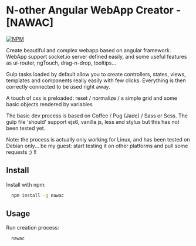 # N-other Angular WebApp Creator - [NAWAC]

[![NPM](https://nodei.co/npm/nawac.png?compact=true)](https://nodei.co/npm/nawac/)

Create beautiful and complex webapp based on angular framework.
WebApp support socket.io server defined easily, and some useful features as ui-router, ngTouch, drag-n-drop, tooltips...

Gulp tasks loaded by default allow you to create controllers, states, views, templates and components really easily with few clicks. Everything is then correctly connected to be used right away.

A touch of css is preloaded: reset / normalize / a simple grid and some basic objects rendered by variables

The basic dev process is based on Coffee / Pug (Jade) / Sass or Scss. The gulp file 'should' support ejs6, vanilla js, less and stylus but this has not been tested yet.

Note: the process is actually only working for Linux, and has been tested on Debian only... be my guest: start testing it on other platforms and pull some requests ;) !!

## Install

Install with npm:
  ```sh
    npm install -g nawac
  ```

## Usage

Run creation process:
  ```sh
    nawac
  ```